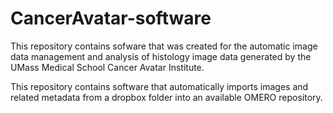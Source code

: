 # CancerAvatar-software
This repository contains sofware that was created for the automatic image data management and analysis of histology image data generated by the UMass Medical School Cancer Avatar Institute.

This repository contains software that automatically imports images and related metadata from a dropbox folder into an available OMERO repository.
